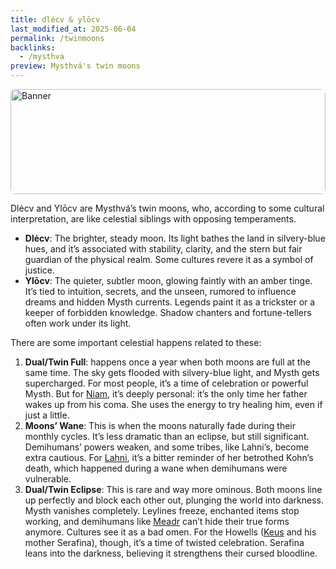 ```yaml
---
title: dlėcv & ylōcv
last_modified_at: 2025-06-04
permalink: /twinmoons
backlinks:
  - /mysthva
preview: Mysthvá's twin moons
---
```


<div style="position:relative;width:100%;aspect-ratio:3 / 1;overflow:hidden;border-radius:8px;">
  <img src="{{ site.baseurl }}/assets/media_1749034368.jpg" alt="Banner" style="width:100%;height:100%;object-fit:cover;object-position:top;position:absolute;top:0;left:0;z-index:1;">
</div>


Dlėcv and Ylōcv are Mysthvá’s twin moons, who, according to some cultural interpretation, are like celestial siblings with opposing temperaments.
- **Dlėcv**: The brighter, steady moon. Its light bathes the land in silvery-blue hues, and it’s associated with stability, clarity, and the stern but fair guardian of the physical realm. Some cultures revere it as a symbol of justice.
- **Ylōcv**: The quieter, subtler moon, glowing faintly with an amber tinge. It’s tied to intuition, secrets, and the unseen, rumored to influence dreams and hidden Mysth currents. Legends paint it as a trickster or a keeper of forbidden knowledge. Shadow chanters and fortune-tellers often work under its light.

There are some important celestial happens related to these:
1. **Dual/Twin Full**: happens once a year when both moons are full at the same time. The sky gets flooded with silvery-blue light, and Mysth gets supercharged. For most people, it’s a time of celebration or powerful Mysth. But for [Niam](/av-archive/niam), it’s deeply personal: it’s the only time her father wakes up from his coma. She uses the energy to try healing him, even if just a little.
2. **Moons’ Wane**: This is when the moons naturally fade during their monthly cycles. It’s less dramatic than an eclipse, but still significant. Demihumans’ powers weaken, and some tribes, like Lahni’s, become extra cautious. For [Lahni](/av-archive/lahni), it’s a bitter reminder of her betrothed Kohn’s death, which happened during a wane when demihumans were vulnerable.
3. **Dual/Twin Eclipse**: This is rare and way more ominous. Both moons line up perfectly and block each other out, plunging the world into darkness. Mysth vanishes completely. Leylines freeze, enchanted items stop working, and demihumans like [Meadr](/av-archive/meadr) can’t hide their true forms anymore. Cultures see it as a bad omen. For the Howells ([Keus](/av-archive/keus) and his mother Serafina), though, it’s a time of twisted celebration. Serafina leans into the darkness, believing it strengthens their cursed bloodline.
